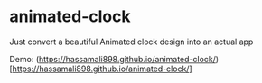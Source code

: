 # animated-clock
Just convert a beautiful Animated clock design into an actual app

Demo: (https://hassamali898.github.io/animated-clock/)[https://hassamali898.github.io/animated-clock/]
